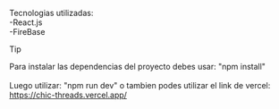 
Tecnologias utilizadas: 
 <br>
 -React.js
 <br>
 -FireBase
>[!TIP]
>Para instalar las dependencias del proyecto debes usar: "npm install"
><br>
><br>
>Luego utilizar: "npm run dev" o tambien podes utilizar el link de vercel: https://chic-threads.vercel.app/
